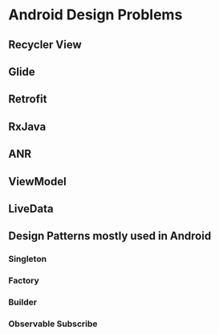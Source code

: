 # Android Design Problems

## Recycler View

## Glide 

## Retrofit

## RxJava

## ANR

## ViewModel

## LiveData

## Design Patterns mostly used in Android

### Singleton

### Factory

### Builder

### Observable Subscribe

